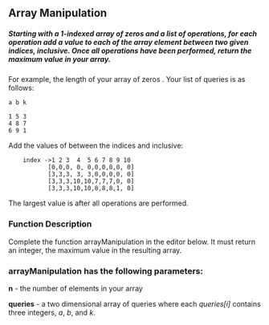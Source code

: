 ## Array Manipulation
##### Starting with a 1-indexed array of zeros and a list of operations, for each operation add a value to each of the array element between two given indices, inclusive. Once all operations have been performed, return the maximum value in your array.

For example, the length of your array of zeros . Your list of queries is as follows:

    a b k

    1 5 3
    4 8 7
    6 9 1

Add the values of  between the indices  and  inclusive:

             
        index ->1 2 3  4  5 6 7 8 9 10
	           [0,0,0, 0, 0,0,0,0,0, 0]
	           [3,3,3, 3, 3,0,0,0,0, 0]
	           [3,3,3,10,10,7,7,7,0, 0]
	           [3,3,3,10,10,8,8,8,1, 0]

The largest value is  after all operations are performed.

### Function Description

Complete the function arrayManipulation in the editor below. It must return an integer, the maximum value in the resulting array.

### arrayManipulation has the following parameters:

**n** - the number of elements in your array

**queries** - a two dimensional array of queries where each *queries[i]* contains three integers, *a*, *b*, and *k*.